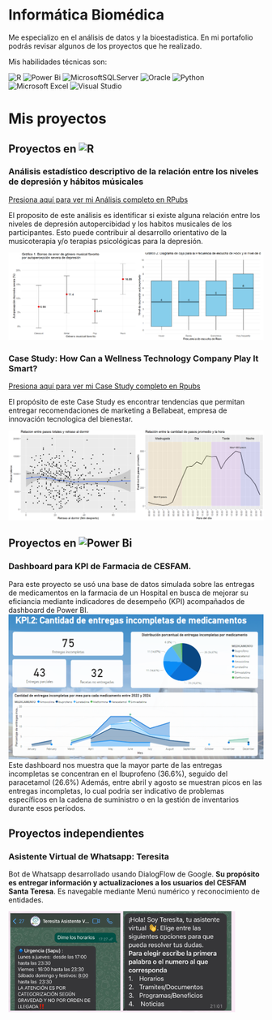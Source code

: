 # Informática Biomédica
Me especializo en el análisis de datos y la bioestadistica. En mi portafolio podrás revisar algunos de los proyectos que he realizado.

Mis habilidades técnicas son:

![R](https://img.shields.io/badge/r-%23276DC3.svg?style=for-the-badge&logo=r&logoColor=white)
![Power Bi](https://img.shields.io/badge/power_bi-F2C811?style=for-the-badge&logo=powerbi&logoColor=black)
	![MicrosoftSQLServer](https://img.shields.io/badge/Microsoft%20SQL%20Server-CC2927?style=for-the-badge&logo=microsoft%20sql%20server&logoColor=white)
 ![Oracle](https://img.shields.io/badge/Oracle-F80000?style=for-the-badge&logo=oracle&logoColor=white)
 ![Python](https://img.shields.io/badge/python-3670A0?style=for-the-badge&logo=python&logoColor=ffdd54)
![Microsoft Excel](https://img.shields.io/badge/Microsoft_Excel-217346?style=for-the-badge&logo=microsoft-excel&logoColor=white)
![Visual Studio](https://img.shields.io/badge/Visual%20Studio-5C2D91.svg?style=for-the-badge&logo=visual-studio&logoColor=white)


# Mis proyectos
## Proyectos en ![R](https://img.shields.io/badge/r-%23276DC3.svg?style=for-the-badge&logo=r&logoColor=white)

### Análisis estadístico descriptivo de la relación entre los niveles de depresión y hábitos músicales
[Presiona aquí para ver mi Análisis completo en RPubs](https://rpubs.com/Fran_tapia/1205081)

El proposito de este análisis es identificar si existe alguna relación entre los niveles de depresión autopercibidad y los habitos musicales de los participantes. Esto puede contribuir al desarrollo orientativo de la musicoterapia y/o terapias psicológicas para la depresión.

![Intervalos](/Imagenes/ib.png) 

### Case Study: How Can a Wellness Technology Company Play It Smart?
[Presiona aquí para ver mi Case Study completo en Rpubs](https://rpubs.com/Fran_tapia/1040727)

El propósito de este Case Study es encontrar tendencias que permitan entregar recomendaciones de marketing a Bellabeat, empresa de innovación tecnologica del bienestar.

![Bellabeat](/Imagenes/case_study1.png)


## Proyectos en ![Power Bi](https://img.shields.io/badge/power_bi-F2C811?style=for-the-badge&logo=powerbi&logoColor=black)
### Dashboard para KPI de Farmacia de CESFAM.
Para este proyecto se usó una base de datos simulada sobre las entregas de medicamentos en la farmacia de un Hospital en busca de mejorar su eficiancia mediante indicadores de desempeño (KPI) acompañados de dashboard de Power BI.
![bi](/Imagenes/BI.png) Este dashboard nos muestra que la mayor parte de las
entregas incompletas se concentran en el Ibuprofeno (36.6%), seguido del
paracetamol (26.6%) Además, entre abril y agosto se muestran picos en las
entregas incompletas, lo cual podría ser indicativo de problemas específicos en la
cadena de suministro o en la gestión de inventarios durante esos períodos. 


## Proyectos independientes

### Asistente Virtual de Whatsapp: Teresita

Bot de Whatsapp desarrollado usando DialogFlow de Google. **Su propósito es entregar información y actualizaciones a los usuarios del CESFAM Santa Teresa**. Es navegable mediante Menú numérico y reconocimiento de entidades.

![Teresita](/Imagenes/Teresita.png) 



